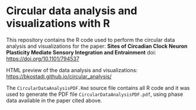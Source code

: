 # Circular data analysis and visualizations with R

This repository contains the R code used to perform the circular data analysis and visualizations for the paper:
**Sites of Circadian Clock Neuron Plasticity Mediate Sensory Integration and Entrainment**
doi: https://doi.org/10.1101/794537

HTML preview of the data analysis and visualizations: https://bkostadi.github.io/circular_analysis/

The `CircularDataAnalysisPDF.Rmd` source file contains all R code and it was used to generate the PDF file `CircularDataAnalysisPDF.pdf`, using phase data available in the paper cited above. 
